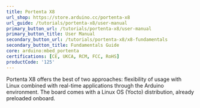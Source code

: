 ```yaml
---
title: Portenta X8
url_shop: https://store.arduino.cc/portenta-x8
url_guide: /tutorials/portenta-x8/user-manual
primary_button_url: /tutorials/portenta-x8/user-manual
primary_button_title: User Manual
secondary_button_url: /tutorials/portenta-x8/x8-fundamentals
secondary_button_title: Fundamentals Guide
core: arduino:mbed_portenta
certifications: [CE, UKCA, RCM, FCC, RoHS]
productCode: '125'
---
```


Portenta X8 offers the best of two approaches: flexibility of usage with Linux combined with real-time applications through the Arduino environment. The board comes with a Linux OS (Yocto) distribution, already preloaded onboard.    